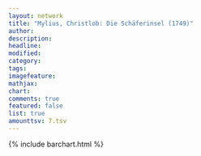```yaml
---
layout: network
title: "Mylius, Christlob: Die Schäferinsel (1749)"
author:
description:
headline:
modified:
category:
tags:
imagefeature: 
mathjax: 
chart: 
comments: true
featured: false
list: true
amounttsv: 7.tsv
---
```

{% include barchart.html %}
